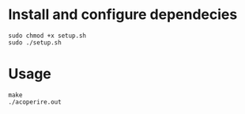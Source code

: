 Install and configure dependecies
=================================

    sudo chmod +x setup.sh
    sudo ./setup.sh

Usage
=====

    make
    ./acoperire.out
